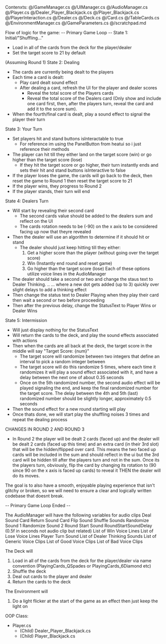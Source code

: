 Contenxts:
@/GameManager.cs  @/UIManager.cs  @/AudioManager.cs  @/Player.cs  @/Dealer_Player_Blackjack.cs  @/Player_Blackjack.cs  @/PlayerInteraction.cs  @/Dealer.cs  @/Deck.cs  @/Card.cs  @/TableCards.cs  @/EnvironmentManager.cs  @/GameParameters.cs @/scratchpad.md


Flow of logic for the game:
-- Primary Game Loop --
State 1: Initial/"Shuffling..."
- Load in all of the cards from the deck for the player/dealer
- Set the target score to 21 by default

(Assuming Round 1)
State 2: Dealing
- The cards are currently being dealt to the players
- Each time a card is dealt:
    - Play card dealt sound effect
    - After dealing a card, refresh the UI for the player and dealer scores
        - Reveal the total score of the Players cards
        - Reveal the total score of the Dealers card (Only show and include one card first, then, after the players turn, reveal the card and add it to the score sum).
- When the fourth/final card is dealt, play a sound effect to signal the player their turn

State 3: Your Turn
- Set players hit and stand buttons isInteractable to true
    - For reference im using the PanelButton from heatui so i just reference their methods
- The player can hit till they either land on the target score (win) or go higher than the target score (lose)
    - If they hit the target score or go higher, their turn instantly ends and sets their hit and stand buttons isInteractive to false
- If the player loses the game, the cards will go back to the deck, then reset the game to Round 1 then reset the target score to 21
- If the player wins, they progress to Round 2
- If the player stands, their turn will end

State 4: Dealers Turn
- Will start by revealing their second card
    - The second cards value should be added to the dealers sum and reflect on the UI
    - The cards rotation needs to be (-90) on the x axis to be considered facing up now that theyre revealed
- Then the dealer will use an algorithm to determine if it should hit or stand
    - The dealer should just keep hitting till they either:
        1. Get a higher score than the player (without going over the target score)
        2. Win (Instantly end round and reset game)
        3. Go higher than the target score (lose)
        Each of these options utilize voice lines in the AudioManager
- The dealer should take a second or two and change the staus text to Dealer Thinking. .. ... where a new dot gets added (up to 3) quickly over slight delays to add a thinking effect
- Then change the status text to Dealer Playing when they play their card then wait a second or two before proceeding
- Then after the previous delay, change the StatusText to Player Wins or Dealer Wins

State 5: Intermission
- Will just display nothing for the StatusText
- Will return the cards to the deck, and play the sound effects associated with actions
- Then when the cards are all back at the deck, the target score in the middle will say "Target Score: {num}"
    - The target score will randomize between two integers that define an interval to pick a random integer between
    - The target score will do this randomize 5 times, where each time it randomizes it will play a sound effect associated with it, and have a delay between the next one of about 0.35 seconds
    - Once on the 5th randomized number, the second audio effect will be played signaling the end, and keep the final randomized number for the target score. The delay between the 4th and 5th (last) randomized number should be slightly longer, approximately 0.5 seconds
- Then the sound effect for a new round starting will play
- Once thats done, we will start play the shuffling noises 3 times and repeat the dealing process

CHANGES IN ROUND 2 AND ROUND 3
- In Round 2 the player will be dealt 2 cards (faced up) and the dealer will be dealt 2 cards (faced up this time) and an extra card (in their 3rd slot) that will be the hidden/flipped over card. This means the two faced up cards will be included in the sum and should reflect in the ui but the 3rd card will be hidden till after the players turn and not in the sum. Once its the players turn, obviously, flip the card by changing its rotation to (90 since 90 on the x axis is faced up cards) to reveal it THEN the dealer will do its moves.

The goal is to also have a smooth, enjoyable playing experience that isn't glitchy or broken, so we will need to ensure a clear and logically written codebase that doesnt break. 

-- Primary Game Loop Ended --

The AudioManager will have the following variables for audio clips
Deal Sound
Card Return Sound
Card Flip Sound
Shuffle Sounds
Randomize Sound 1
Randomize Sound 2
Round Start Sound
RoundStartSoundDelay (0.5f in seconds not audio clip but related)
List of Win Voice Lines
List of Lose Voice Lines
Player Turn Sound
List of Dealer Thinking Sounds
List of Generic Voice Clips
List of Good Voice Clips
List of Bad Voice Clips


The Deck will
1. Load in all of the cards from the deck for the player/dealer via name convention (PlayingCards_QSpades or PlayingCards_6Diamond etc)
2. Shuffle the deck
3. Deal out cards to the player and dealer
4. Return the cards to the deck


The Environment will
1. Do a light flicker at the start of the game as an effect then just keep the light on

OOP Class:
- Player.cs
    - (Child) Dealer_Player_Blackjack.cs
    - (Child) Player_Blackjack.cs